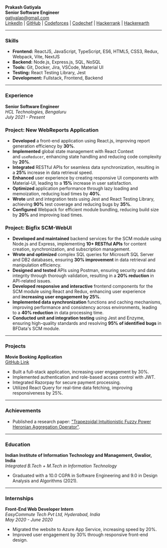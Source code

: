**Prakash Gatiyala**  
**Senior Software Engineer**     
gatiyalap@gmail.com  
[LinkedIn](https://www.linkedin.com/in/prakash-gatiyala/) | [GitHub](https://github.com/PrakashGatiyala/movie-booking-app) | [Codeforces](https://codeforces.com/profile/Prakash_Gatiyala) | [Codechef](https://www.codechef.com/users/prakash2021) | [Hackerrank](https://www.hackerrank.com/profile/ipg_2016069) | [Hackerearth](https://www.hackerearth.com/@gatiyalap)

---

### **Skills**

- **Frontend:** ReactJS, JavaScript, TypeScript, ES6, HTML5, CSS3, Redux, Webpack, Vite, NextJS  
- **Backend:** Node.js, Express.js, SQL, NoSQL  
- **Tools:** Git, Docker, Jira, VSCode, Material UI  
- **Testing:** React Testing Library, Jest  
- **Development:** Fullstack, Frontend, Backend

---

### **Experience**

**Senior Software Engineer**  
*HCL Technologies, Bengaluru*  
*July 2021 - Present*  
### Project: New WebReports Application
- **Developed** a front-end application using React.js, improving report generation efficiency by **30%**.
- **Implemented** global state management with React Context and `useReducer`, enhancing state handling and reducing code complexity by **20%**.
- **Integrated** RESTful APIs for seamless data synchronization, resulting in a **25%** increase in data retrieval speed.
- **Enhanced** user experience by creating responsive UI components with Material-UI, leading to a **15%** increase in user satisfaction.
- **Optimized** application performance through lazy loading and memoization, reducing load times by **40%**.
- **Wrote** unit and integration tests using Jest and React Testing Library, achieving **90%** test coverage and reducing bugs by **35%**.
- **Configured** Webpack for efficient module bundling, reducing build size by **20%** and improving load times.
### Project: Bigfix SCM-WebUI
- **Developed and maintained** backend services for the SCM module using Node.js and Express, implementing **10+ RESTful APIs** for content creation, synchronization, and subscription management.
- **Wrote and optimized** complex SQL queries for Microsoft SQL Server and DB2 databases, ensuring **30% improvement** in data retrieval and manipulation efficiency.
- **Designed and tested** APIs using Postman, ensuring security and data integrity through thorough validation, resulting in a **20% reduction** in API-related issues.
- **Developed responsive and interactive** frontend components for the SCM module using React and Redux, enhancing user experience and **increasing user engagement by 25%**.
- **Implemented data synchronization** functions and caching mechanisms, improving performance and consistency across environments, leading to a **40% reduction** in data processing time.
- **Conducted unit and integration testing** using Jest and Enzyme, ensuring high-quality standards and resolving **95% of identified bugs** in BFData's SCM module.

---

### **Projects**

**Movie Booking Application**  
[GitHub Link](https://github.com/PrakashGatiyala/movie-booking-app)  

- Built a full-stack application, increasing user engagement by 30%.
- Implemented authentication and role-based access control with JWT.
- Integrated Razorpay for secure payment processing.
- Utilized React Query for real-time data fetching, improving responsiveness by 25%.

---

### **Achievements**

- Published a research paper: ["Trapezoidal Intuitionistic Fuzzy Power Heronian Aggregation Operator"](https://www.mdpi.com/2075-1680/11/11/588).

---

### **Education**

**Indian Institute of Information Technology and Management, Gwalior, India**  
*Integrated B.Tech + M.Tech in Information Technology*  
- Graduated with a 10.0 CGPA in Software Engineering and 9.0 in Design Analysis and Algorithms (2021).

---

### **Internships**

**Front-End Web Developer Intern**  
*EasyCommute Tech Pvt Ltd, Hyderabad, India*  
*May 2020 - June 2020*  

- Migrated the website to Azure App Service, increasing speed by 20%.
- Improved user engagement by 30% through responsive front-end design.

